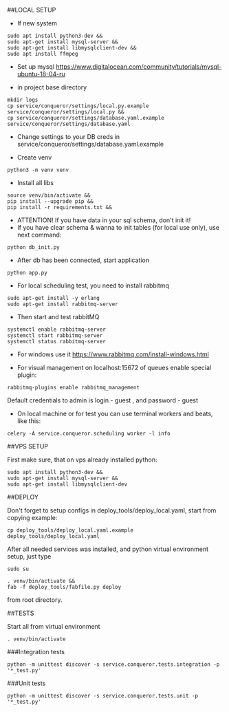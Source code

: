##LOCAL SETUP
- If new system

```
sudo apt install python3-dev &&
sudo apt-get install mysql-server &&
sudo apt-get install libmysqlclient-dev &&
sudo apt install ffmpeg
```
- Set up mysql
https://www.digitalocean.com/community/tutorials/mysql-ubuntu-18-04-ru

- in project base directory
```
mkdir logs
cp service/conqueror/settings/local.py.example service/conqueror/settings/local.py && 
cp service/conqueror/settings/database.yaml.example service/conqueror/settings/database.yaml
```
- Change settings to your DB creds in service/conqueror/settings/database.yaml.example

- Create venv

```
python3 -m venv venv
```

- Install all libs

```
source venv/bin/activate && 
pip install --upgrade pip && 
pip install -r requirements.txt && 
```

- ATTENTION! If you have data in your sql schema, don't init it!
- If you have clear schema & wanna to init tables (for local use only), 
use next command:
```
python db_init.py
```

- After db has been connected, start application

```
python app.py
```

- For local scheduling test, you need to install rabbitmq
```
sudo apt-get install -y erlang
sudo apt-get install rabbitmq-server
```

- Then start and test rabbitMQ

```
systemctl enable rabbitmq-server
systemctl start rabbitmq-server
systemctl status rabbitmq-server
```

- For windows use it https://www.rabbitmq.com/install-windows.html

- For visual management on localhost:15672 of queues enable special plugin:

```
rabbitmq-plugins enable rabbitmq_management
```

Default credentials to admin is login - guest , and password - guest

- On local machine or for test you can use terminal workers and beats, like this:

```
celery -A service.conqueror.scheduling worker -l info
```

##VPS SETUP

First make sure, that on vps already installed python:

```
sudo apt install python3-dev &&
sudo apt-get install mysql-server &&
sudo apt-get install libmysqlclient-dev
```

##DEPLOY

Don't forget to setup configs in deploy_tools/deploy_local.yaml, start from copying example:

```
cp deploy_tools/deploy_local.yaml.example deploy_tools/deploy_local.yaml
```

After all needed services was installed, and python virtual environment
setup, just type
```
sudo su
```
```
. venv/bin/activate &&
fab -f deploy_tools/fabfile.py deploy
```
from root directory.

##TESTS

Start all from virtual environment

```
. venv/bin/activate
```

###Integration tests
```
python -m unittest discover -s service.conqueror.tests.integration -p '*_test.py'
```

###Unit tests
```
python -m unittest discover -s service.conqueror.tests.unit -p '*_test.py'
```